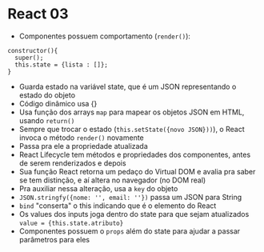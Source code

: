 # React 03

- Componentes possuem comportamento (```render()```):
```
constructor(){
  super();
  this.state = {lista : []};
}
```
- Guarda estado na variável state, que é um JSON representando o estado do objeto
- Código dinâmico usa {}
- Usa função dos arrays ```map``` para mapear os objetos JSON em HTML, usando ```return()```
- Sempre que trocar o estado (```this.setState({novo JSON}))```), o React invoca o método ```render()``` novamente
 - Passa pra ele a propriedade atualizada
 - React Lifecycle tem métodos e propriedades dos componentes, antes de serem renderizados e depois
 - Sua função React retorna um pedaço do Virtual DOM e avalia pra saber se tem distinção, e aí altera no navegador (no DOM real)
 - Pra auxiliar nessa alteração, usa a ```key``` do objeto
 - ```JSON.stringfy({nome: '', email: ''})``` passa um JSON para String
 - ```bind``` "conserta" o this indicando que é o elemento do React
- Os values dos inputs joga dentro do state para que sejam atualizados ```value = {this.state.atributo}```
- Componentes possuem o ```props``` além do state para ajudar a passar parâmetros para eles
